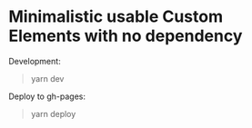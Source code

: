 # Minimalistic usable Custom Elements with no dependency

Development:

> yarn dev

Deploy to gh-pages:

> yarn deploy
